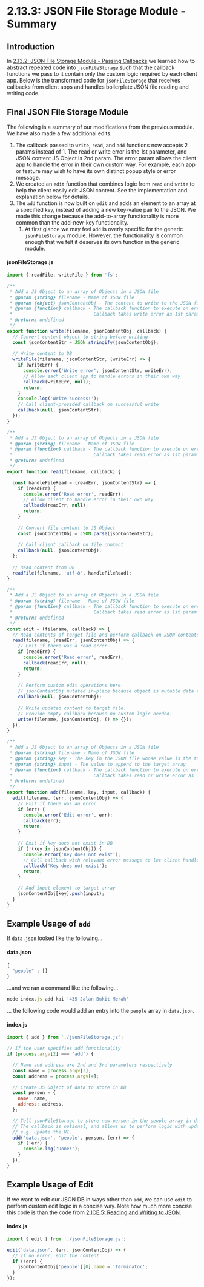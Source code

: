 # 2.13.3: JSON File Storage Module - Summary

## Introduction

In [2.13.2: JSON File Storage Module - Passing Callbacks](2.13.2-json-file-storage-module-passing-callbacks.md) we learned how to abstract repeated code into `jsonFileStorage` such that the callback functions we pass to it contain only the custom logic required by each client app. Below is the transformed code for `jsonFileStorage` that receives callbacks from client apps and handles boilerplate JSON file reading and writing code.

## Final JSON File Storage Module

The following is a summary of our modifications from the previous module. We have also made a few additional edits.

1. The callback passed to `write`, `read`, and `add` functions now accepts 2 params instead of 1. The read or write error is the 1st parameter, and JSON content JS Object is 2nd param. The error param allows the client app to handle the error in their own custom way. For example, each app or feature may wish to have its own distinct popup style or error message.
2. We created an `edit` function that combines logic from `read` and `write` to help the client easily edit JSON content. See the implementation and explanation below for details.
3. The `add` function is now built on `edit` and adds an element to an array at a specified `key`, instead of adding a new key-value pair to the JSON. We made this change because the add-to-array functionality is more common than the add-new-key functionality.
   1. At first glance we may feel `add` is overly specific for the generic `jsonFileStorage` module. However, the functionality is common enough that we felt it deserves its own function in the generic module.

#### jsonFileStorage.js

```javascript
import { readFile, writeFile } from 'fs';

/**
 * Add a JS Object to an array of Objects in a JSON file
 * @param {string} filename - Name of JSON file
 * @param {object} jsonContentObj - The content to write to the JSON file
 * @param {function} callback - The callback function to execute on error or success
 *                              Callback takes write error as 1st param and JS Object as 2nd param.
 * @returns undefined
 */
export function write(filename, jsonContentObj, callback) {
  // Convert content object to string before writing
  const jsonContentStr = JSON.stringify(jsonContentObj);
  
  // Write content to DB
  writeFile(filename, jsonContentStr, (writeErr) => {
    if (writeErr) {
      console.error('Write error', jsonContentStr, writeErr);
      // Allow each client app to handle errors in their own way
      callback(writeErr, null);
      return;
    }
    console.log('Write success!');
    // Call client-provided callback on successful write
    callback(null, jsonContentStr);
  });
}

/**
 * Add a JS Object to an array of Objects in a JSON file
 * @param {string} filename - Name of JSON file
 * @param {function} callback - The callback function to execute on error or success
 *                              Callback takes read error as 1st param and JS Object as 2nd param.
 * @returns undefined
 */
export function read(filename, callback) {

  const handleFileRead = (readErr, jsonContentStr) => {
    if (readErr) {
      console.error('Read error', readErr);
      // Allow client to handle error in their own way
      callback(readErr, null);
      return;
    }
    
    // Convert file content to JS Object
    const jsonContentObj = JSON.parse(jsonContentStr);
    
    // Call client callback on file content
    callback(null, jsonContentObj);
  };
  
  // Read content from DB
  readFile(filename, 'utf-8', handleFileRead);
}

/**
 * Add a JS Object to an array of Objects in a JSON file
 * @param {string} filename - Name of JSON file
 * @param {function} callback - The callback function to execute on error or success
 *                              Callback takes read error as 1st param and JS Object as 2nd param.
 * @returns undefined
 */
const edit = (filename, callback) => {
  // Read contents of target file and perform callback on JSON contents
  read(filename, (readErr, jsonContentObj) => {
    // Exit if there was a read error
    if (readErr) {
      console.error('Read error', readErr);
      callback(readErr, null);
      return;
    }
  
    // Perform custom edit operations here.
    // jsonContentObj mutated in-place because object is mutable data type.
    callback(null, jsonContentObj);
  
    // Write updated content to target file.
    // Provide empty callback because no custom logic needed.
    write(filename, jsonContentObj, () => {});
  });
} 

/**
 * Add a JS Object to an array of Objects in a JSON file
 * @param {string} filename - Name of JSON file
 * @param {string} key - The key in the JSON file whose value is the target array
 * @param {string} input - The value to append to the target array
 * @param {function} callback - The callback function to execute on error or success
 *                              Callback takes read or write error as 1st param
 * @returns undefined
 */
export function add(filename, key, input, callback) {
  edit(filename, (err, jsonContentObj) => {
    // Exit if there was an error
    if (err) {
      console.error('Edit error', err);
      callback(err);
      return;
    }
  
    // Exit if key does not exist in DB
    if (!(key in jsonContentObj)) {
      console.error('Key does not exist');
      // Call callback with relevant error message to let client handle
      callback('Key does not exist');
      return;
    }

    // Add input element to target array
    jsonContentObj[key].push(input);
  }
}
```

## Example Usage of `add`

If `data.json` looked like the following...

#### data.json

```javascript
{
  "people" : []
}
```

...and we ran a command like the following...

```javascript
node index.js add kai '435 Jalan Bukit Merah'
```

... the following code would add an entry into the `people` array in `data.json`.

#### index.js

```javascript
import { add } from './jsonFileStorage.js';

// If the user specifies add functionality 
if (process.argv[2] === 'add') {

  // Name and address are 2nd and 3rd parameters respectively
  const name = process.argv[3];
  const address = process.argv[4];

  // Create JS Object of data to store in DB
  const person = {
    name: name,
    address: address,
  };

  // Tell jsonFileStorage to store new person in the people array in data.json.
  // The callback is optional, and allows us to perform logic with updated data,
  // e.g. update the UI.
  add('data.json', 'people', person, (err) => {
    if (!err) {
      console.log('Done!');
    }  
  });
}
```

## Example Usage of Edit

If we want to edit our JSON DB in ways other than `add`, we can use `edit` to perform custom edit logic in a concise way. Note how much more concise this code is than the code from [2.ICE.5: Reading and Writing to JSON](../2.ice-in-class-exercises/2.ice.5-json-cards.md#limitations-with-current-jsonfilestorage-module).

#### index.js

```javascript
import { edit } from './jsonFileStorage.js';

edit('data.json', (err, jsonContentObj) => {
  // If no error, edit the content
  if (!err) {
    jsonContentObj['people'][0].name = 'Terminator'; 
  }
});
```

